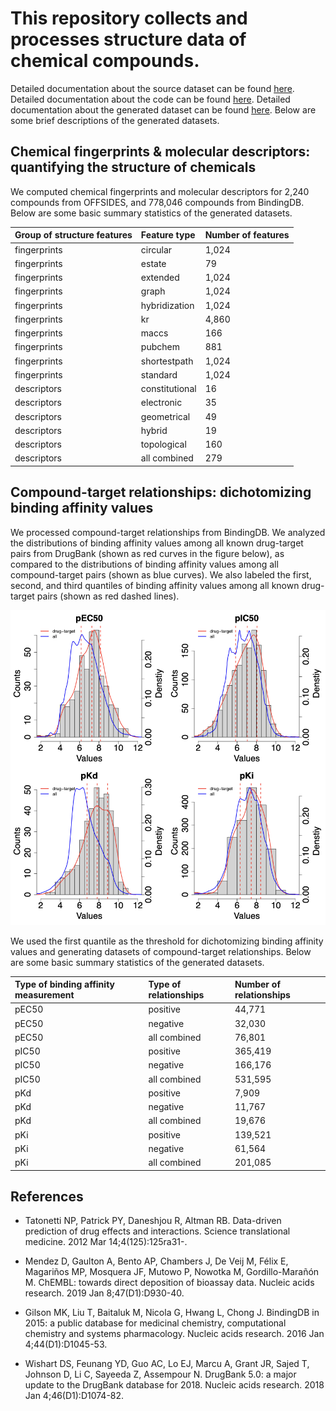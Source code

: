 # This repository collects and processes structure data of chemical compounds.  

Detailed documentation about the source dataset can be found [here](downloads/README.md). Detailed documentation about the code can be found [here](src/README.md). Detailed documentation about the generated dataset can be found [here](data/README.md). Below are some brief descriptions of the generated datasets.

## Chemical fingerprints & molecular descriptors: quantifying the structure of chemicals

We computed chemical fingerprints and molecular descriptors for 2,240 compounds from OFFSIDES, and 778,046 compounds from BindingDB. Below are some basic summary statistics of the generated datasets.

| Group of structure features | Feature type | Number of features |
| :------------- | :------------- | :------------- |
| fingerprints | circular | 1,024 |
| fingerprints | estate | 79 |
| fingerprints | extended | 1,024 |
| fingerprints | graph | 1,024 |
| fingerprints | hybridization | 1,024 |
| fingerprints | kr | 4,860 |
| fingerprints | maccs | 166 |
| fingerprints | pubchem | 881 |
| fingerprints | shortestpath | 1,024 |
| fingerprints | standard | 1,024 |
| descriptors | constitutional | 16 |  
| descriptors | electronic | 35 |
| descriptors | geometrical | 49 |
| descriptors | hybrid | 19 |
| descriptors | topological | 160 |
| descriptors | all combined | 279 |

## Compound-target relationships: dichotomizing binding affinity values 

We processed compound-target relationships from BindingDB. We analyzed the distributions of binding affinity values among all known drug-target pairs from DrugBank (shown as red curves in the figure below), as compared to the distributions of binding affinity values among all compound-target pairs (shown as blue curves). We also labeled the first, second, and third quantiles of binding affinity values among all known drug-target pairs (shown as red dashed lines).

![Distributions of binding affinity values](plot/target_binding_affinity/bindingdb_human_targets_distribution_compare.png)

We used the first quantile as the threshold for dichotomizing binding affinity values and generating datasets of compound-target relationships. Below are some basic summary statistics of the generated datasets. 

| Type of binding affinity measurement | Type of relationships | Number of relationships |
| :------------- | :------------- | :------------- |
| pEC50 | positive | 44,771 |
| pEC50 | negative | 32,030 |
| pEC50 | all combined | 76,801 |
| pIC50 | positive | 365,419 |
| pIC50 | negative | 166,176 |
| pIC50 | all combined | 531,595 |
| pKd | positive | 7,909 |
| pKd | negative | 11,767 |
| pKd | all combined | 19,676 |
| pKi | positive | 139,521 |
| pKi | negative | 61,564 |
| pKi | all combined | 201,085 |

## References

+ Tatonetti NP, Patrick PY, Daneshjou R, Altman RB. Data-driven prediction of drug effects and interactions. Science translational medicine. 2012 Mar 14;4(125):125ra31-.

+ Mendez D, Gaulton A, Bento AP, Chambers J, De Veij M, Félix E, Magariños MP, Mosquera JF, Mutowo P, Nowotka M, Gordillo-Marañón M. ChEMBL: towards direct deposition of bioassay data. Nucleic acids research. 2019 Jan 8;47(D1):D930-40. 

+ Gilson MK, Liu T, Baitaluk M, Nicola G, Hwang L, Chong J. BindingDB in 2015: a public database for medicinal chemistry, computational chemistry and systems pharmacology. Nucleic acids research. 2016 Jan 4;44(D1):D1045-53.

+ Wishart DS, Feunang YD, Guo AC, Lo EJ, Marcu A, Grant JR, Sajed T, Johnson D, Li C, Sayeeda Z, Assempour N. DrugBank 5.0: a major update to the DrugBank database for 2018. Nucleic acids research. 2018 Jan 4;46(D1):D1074-82.
